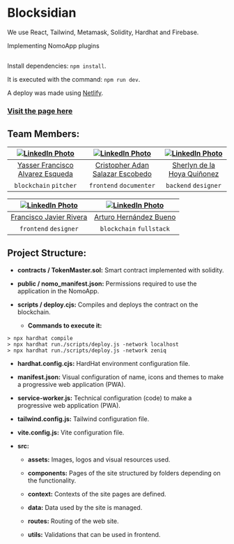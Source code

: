 # Blocksidian



We use React, Tailwind, Metamask, Solidity, Hardhat and Firebase.

Implementing NomoApp plugins

##

Install dependencies: `npm install`.

It is executed with the command: `npm run dev`.

A deploy was made using [Netlify](https://www.netlify.com/).
### [Visit the page here](https://blocksidian.netlify.app/)

##

## Team Members:

<div align="center">

| [![LinkedIn Photo](https://media.licdn.com/dms/image/D4D03AQGmLHhGD51Z9g/profile-displayphoto-shrink_400_400/0/1691507975975?e=1700697600&v=beta&t=GjLhgKuLl0JNxzzKpTeN67EHxPH8JoXICxWkJCswqhc)](https://www.linkedin.com/in/yasser-alvarez/) | [![LinkedIn Photo](https://media.licdn.com/dms/image/D5635AQF9Nfuj4W-pgA/profile-framedphoto-shrink_400_400/0/1686029356658?e=1695798000&v=beta&t=lOYGr0FCUzPeEavBrLCY4PyRx-BkfbT_dBROnNeQvms)](https://www.linkedin.com/in/cristopher-salazar-665831236/) | [![LinkedIn Photo](https://media.licdn.com/dms/image/D5603AQEcymEk7jsPZQ/profile-displayphoto-shrink_400_400/0/1681116860455?e=1700697600&v=beta&t=7xajqHjYoFwyu6e4Ua-ExFJ_TF3GjkP9tn4Pp_CQF7Q)](https://www.linkedin.com/in/sherlyn-delahoya-quinonez-a85a15271/) |
| :---: | :---: | :---: |
| [Yasser Francisco Alvarez Esqueda](https://github.com/YasserAlvarez) | [Cristopher Adan Salazar Escobedo](https://github.com/CristopherSa9) | [Sherlyn de la Hoya Quiñonez](https://github.com/SherlynDeLaHoyaQuinonez) |
| `blockchain` `pitcher` | `frontend` `documenter` | `backend` `designer` |

| [![LinkedIn Photo](https://media.licdn.com/dms/image/D4E03AQEm7i0rNkym1g/profile-displayphoto-shrink_400_400/0/1695198042119?e=1700697600&v=beta&t=gz9hIa5Xdp-sxfmVWWeFsedk4GWe6bxx51hOPdiHWtY)](https://www.linkedin.com/in/francisco-riv/) | [![LinkedIn Photo](https://media.licdn.com/dms/image/D4E35AQGeKgwbYQeGGA/profile-framedphoto-shrink_400_400/0/1695191661243?e=1695798000&v=beta&t=mTZWuxye0q6fHy4B8FCxHJGzi7Js8ASd-6RnSIr5KFw)](https://www.linkedin.com/in/imrtr/) |
| :---: | :---: |
| [Francisco Javier Rivera](https://github.com/MierderTheKat) | [Arturo Hernández Bueno](https://github.com/imR2D2) |
  | `frontend` `designer` | `blockchain` `fullstack` |

</div>

##

## Project Structure:

- **contracts / TokenMaster.sol:** Smart contract implemented with solidity.
  
- **public / nomo_manifest.json:** Permissions required to use the application in the NomoApp.
  
- **scripts / deploy.cjs:** Compiles and deploys the contract on the blockchain.
  
  - **Commands to execute it:**
```
> npx hardhat compile
> npx hardhat run./scripts/deploy.js -network localhost
> npx hardhat run./scripts/deploy.js -network zeniq
```

- **hardhat.config.cjs:** HardHat environment configuration file.
  
- **manifest.json:** Visual configuration of name, icons and themes to make a progressive web application (PWA).
  
- **service-worker.js:** Technical configuration (code) to make a progressive web application (PWA).
  
- **tailwind.config.js:** Tailwind configuration file.
  
- **vite.config.js:** Vite configuration file.
  
- **src:**
  - **assets:** Images, logos and visual resources used.
    
  - **components:** Pages of the site structured by folders depending on the functionality.
  
  - **context:** Contexts of the site pages are defined.

  - **data:** Data used by the site is managed.

  - **routes:** Routing of the web site.

  - **utils:** Validations that can be used in frontend.

##
